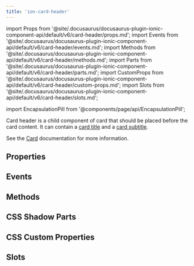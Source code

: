 ```yaml
---
title: 'ion-card-header'
---
```


import Props from '@site/.docusaurus/docusaurus-plugin-ionic-component-api/default/v6/card-header/props.md';
import Events from '@site/.docusaurus/docusaurus-plugin-ionic-component-api/default/v6/card-header/events.md';
import Methods from '@site/.docusaurus/docusaurus-plugin-ionic-component-api/default/v6/card-header/methods.md';
import Parts from '@site/.docusaurus/docusaurus-plugin-ionic-component-api/default/v6/card-header/parts.md';
import CustomProps from '@site/.docusaurus/docusaurus-plugin-ionic-component-api/default/v6/card-header/custom-props.md';
import Slots from '@site/.docusaurus/docusaurus-plugin-ionic-component-api/default/v6/card-header/slots.md';

import EncapsulationPill from '@components/page/api/EncapsulationPill';

<EncapsulationPill type="shadow" />

Card header is a child component of card that should be placed before the card content. It can contain a [card title](./card-title) and a [card subtitle](./card-subtitle).

See the [Card](./card) documentation for more information.

## Properties

<Props />

## Events

<Events />

## Methods

<Methods />

## CSS Shadow Parts

<Parts />

## CSS Custom Properties

<CustomProps />

## Slots

<Slots />
